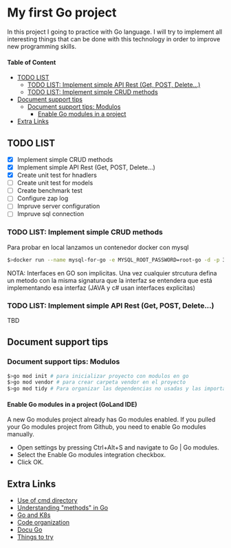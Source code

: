 # My first Go project

In this project I going to practice with Go language. 
I will try to implement all interesting things that can be done with this technology in order to improve new programming skills.

#### Table of Content

 - [TODO LIST](https://github.com/srpepperoni/firstProject#todo-list)
    - [TODO LIST: Implement simple API Rest (Get, POST, Delete...)](https://github.com/srpepperoni/firstProject#todo-list-implement-simple-crud-methods)
    - [TODO LIST: Implement simple CRUD methods](https://github.com/srpepperoni/firstProject#todo-list-implement-simple-api-rest-get-post-delete)
 - [Document support tips](https://github.com/srpepperoni/firstProject#document-support-tips)
    - [Document support tips: Modulos](https://github.com/srpepperoni/firstProject#document-support-tips-modulos)
        - [Enable Go modules in a project](https://github.com/srpepperoni/firstProject#enable-go-modules-in-a-project-goland-ide)
 - [Extra Links](https://github.com/srpepperoni/firstProject#extra-links)   

## TODO LIST
  - [x] Implement simple CRUD methods
  - [x] Implement simple API Rest (Get, POST, Delete...)
  - [x] Create unit test for hnadlers
  - [ ] Create unit test for models
  - [ ] Create benchmark test
  - [ ] Configure zap log
  - [ ] Impruve server configuration
  - [ ] Impruve sql connection

### TODO LIST: Implement simple CRUD methods

Para probar en local lanzamos un contenedor docker con mysql
```bash
$>docker run --name mysql-for-go -e MYSQL_ROOT_PASSWORD=root-go -d -p 33006:3306 mysql:5.7
```
NOTA: Interfaces en GO son implicitas. Una vez cualquier strcutura defina un metodo con
la misma signatura que la interfaz se entendera que está implementando esa interfaz
(JAVA y c# usan interfaces explicitas)

### TODO LIST: Implement simple API Rest (Get, POST, Delete...)

TBD

## Document support tips

### Document support tips: Modulos

```bash
$>go mod init # para inicializar proyecto con modulos en go
$>go mod vendor # para crear carpeta vendor en el proyecto
$>go mod tidy # Para organizar las dependencias no usadas y las importadas
```

#### Enable Go modules in a project (GoLand IDE)

A new Go modules project already has Go modules enabled.
If you pulled your Go modules project from Github, you need to enable Go modules manually.

- Open settings by pressing Ctrl+Alt+S and navigate to Go | Go modules.
- Select the Enable Go modules integration checkbox.
- Click OK.

## Extra Links

- [Use of cmd directory](https://medium.com/@benbjohnson/structuring-applications-in-go-3b04be4ff091)
- [Understanding "methods" in Go](https://tour.golang.org/methods/1)
- [Go and K8s](https://medium.com/programming-kubernetes/building-stuff-with-the-kubernetes-api-part-4-using-go-b1d0e3c1c899)
- [Code organization](https://blog.golang.org/organizing-go-code)
- [Docu Go](https://golang.org/doc/)
- [Things to try](https://www.guru99.com/google-go-tutorial.html)



